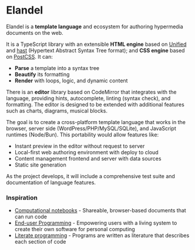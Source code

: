 # Elandel

Elandel is a **template language** and ecosystem for authoring hypermedia documents on the web.

It is a TypeScript library with an extensible **HTML engine** based on [Unified](https://unifiedjs.com/) and [hast](https://github.com/syntax-tree/hast) (Hypertext Abstract Syntax Tree format); and **CSS engine** based on [PostCSS](https://github.com/postcss/postcss). It can:

- **Parse** a template into a syntax tree
- **Beautify** its formatting
- **Render** with loops, logic, and dynamic content

There is an **editor** library based on CodeMirror that integrates with the language, providing hints, autocomplete, linting (syntax check), and formatting. The editor is designed to be extended with additional features such as charts, diagrams, musical blocks.

The goal is to create a cross-platform template language that works in the browser, server side (WordPress/PHP/MySQL/SQLite), and JavaScript runtimes (Node/Bun). This portability would allow features like:

- Instant preview in the editor without request to server
- Local-first web authoring environment with deploy to cloud
- Content management frontend and server with data sources
- Static site generation

As the project develops, it will include a comprehensive test suite and documentation of language features.

### Inspiration

- [Computational notebooks](https://maggieappleton.com/computational-notebooks) - Shareable, browser-based documents that can run code
- [End-user Programming](https://www.inkandswitch.com/end-user-programming/) - Empowering users with a living system to create their own software for personal computing
- [Literate programming](https://en.wikipedia.org/wiki/Literate_programming) - Programs are written as literature that describes each section of code
